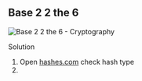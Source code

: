 ## Base 2 2 the 6

![Base 2 2 the 6 - Cryptography](https://raw.githubusercontent.com/raxh918/CTF/refs/heads/main/ctflearn.com/)

 Solution

1. Open [hashes.com](https://hashes.com/en/decrypt/hash) check hash type
2. 